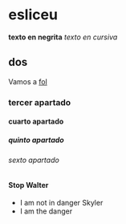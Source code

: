 # esliceu
**texto en negrita** *texto en cursiva*
## dos
Vamos a [fol](fol/apunte.png)
### tercer apartado
#### cuarto apartado
##### quinto apartado
###### sexto apartado

#### Stop Walter

- I am not in danger Skyler
- I am the danger
